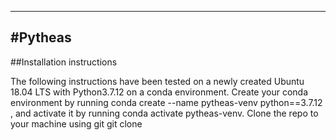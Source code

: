 -------------------------
#Pytheas
-------------------------


##Installation instructions

The following instructions have been tested on a newly created Ubuntu 18.04 LTS with Python3.7.12 on a conda environment. Create your conda environment by running conda create --name pytheas-venv python==3.7.12 , 
and activate it by running conda activate pytheas-venv. 
Clone the repo to your machine using git git clone 

